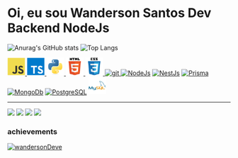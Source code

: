 # Oi, eu sou Wanderson Santos Dev Backend NodeJs

![Anurag's GitHub stats](https://github-readme-stats.vercel.app/api?username=wandersonDeve&show_icons=true&theme=highcontrast)
![Top Langs](https://github-readme-stats.vercel.app/api/top-langs/?username=wandersonDeve&layout=compact&theme=highcontrast)

<div style="display: inline_block">
  
<a href="https://www.w3schools.com/js/" target="_blank" >
<img src="https://raw.githubusercontent.com/devicons/devicon/master/icons/javascript/javascript-original.svg" alt="javascript" width="40" height="40"/> </a> 
<a href="https://www.typescriptlang.org/" target="_blank"> <img src="https://raw.githubusercontent.com/devicons/devicon/master/icons/typescript/typescript-original.svg" alt="typescript" width="40" height="40"/> </a>  
<a href="https://www.w3schools.com/python/default.asp" target="_blank" >
<img src="https://raw.githubusercontent.com/devicons/devicon/master/icons/python/python-original.svg" alt="python" width="40" height="40"/> </a>
  
<a href="https://www.w3schools.com/html/default.asp" target="_blank" >
<img src="https://raw.githubusercontent.com/devicons/devicon/master/icons/html5/html5-original-wordmark.svg" alt="html5" width="40" height="40"/> </a> 
  
<a href="https://www.w3schools.com/css/" target="_blank" >
<img src="https://raw.githubusercontent.com/devicons/devicon/master/icons/css3/css3-original-wordmark.svg" alt="css3" width="40" height="40"/> </a>
  
<a href="https://git-scm.com/" target="_blank" >
<img src="https://www.vectorlogo.zone/logos/git-scm/git-scm-icon.svg" alt="git" width="40" height="40"/> </a>
  
<a href="https://www.w3schools.com/nodejs/" target="_blank">
<img src="https://cdn.jsdelivr.net/gh/devicons/devicon/icons/nodejs/nodejs-plain-wordmark.svg" alt="NodeJs" width="40" height="40"/></a>

<a href="https://nestjs.com/" target="_blank">
<img src="https://d33wubrfki0l68.cloudfront.net/e937e774cbbe23635999615ad5d7732decad182a/26072/logo-small.ede75a6b.svg" alt="NestJs" width="40" height="40"/></a>
  
<a href="https://www.prisma.io/" target="_blank">
<img src="https://www.prisma.io/images/apple-touch-icon.png" alt="Prisma" width="40" height="40"/></a> 

<a href="https://docs.mongodb.com/" target="_blank">
<img src="https://cdn.jsdelivr.net/gh/devicons/devicon/icons/mongodb/mongodb-plain-wordmark.svg" alt="MongoDb" width="40" height="40"/></a>    

<a href="https://www.postgresql.org/docs/" target="_blank">
<img src="https://cdn.jsdelivr.net/gh/devicons/devicon/icons/postgresql/postgresql-plain-wordmark.svg" alt="PostgreSQL" width="40" height="40"/></a>
<a href="https://www.mysql.com/" target="_blank"> <img src="https://raw.githubusercontent.com/devicons/devicon/master/icons/mysql/mysql-original-wordmark.svg" alt="MySQL" width="40" height="40"/> </a>
  
</div>

<hr>

[<img src="https://img.shields.io/badge/linkedin-%230077B5.svg?&style=for-the-badge&logo=linkedin&logoColor=white" target="_blank" />](https://www.linkedin.com/in/wandersongsantos/)
[<img src = "https://img.shields.io/badge/instagram-%23E4405F.svg?&style=for-the-badge&logo=instagram&logoColor=white">](https://www.instagram.com/wanderlavo/)
[<img src="https://img.shields.io/badge/Codepen-000000?style=for-the-badge&logo=codepen&logoColor=white" target="_blank" />](https://codepen.io/Wanderlavo)
[<img src="https://img.shields.io/badge/-gmail-2EC866?style=for-the-badge&logo=gmail&logoColor=white" />](mailto:wanderson.rcs@gmail.com)

<h3> achievements </h3>

<p align="left"> <a href="https://github.com/ryo-ma/github-profile-trophy"><img src="https://github-profile-trophy.vercel.app/?username=wandersonDeve" alt="wandersonDeve" /></a> </p>

